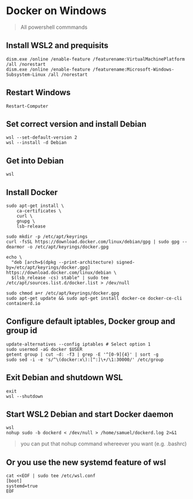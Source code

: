 # Docker on Windows
> All powershell commmands

## Install WSL2 and prequisits
```
dism.exe /online /enable-feature /featurename:VirtualMachinePlatform /all /norestart
dism.exe /online /enable-feature /featurename:Microsoft-Windows-Subsystem-Linux /all /norestart
```

## Restart Windows
```
Restart-Computer
```

## Set correct version and install Debian
```
wsl --set-default-version 2
wsl --install -d Debian
```

## Get into Debian
```
wsl
```

## Install Docker
```
sudo apt-get install \
    ca-certificates \
    curl \
    gnupg \
    lsb-release

sudo mkdir -p /etc/apt/keyrings
curl -fsSL https://download.docker.com/linux/debian/gpg | sudo gpg --dearmor -o /etc/apt/keyrings/docker.gpg

echo \
  "deb [arch=$(dpkg --print-architecture) signed-by=/etc/apt/keyrings/docker.gpg] https://download.docker.com/linux/debian \
  $(lsb_release -cs) stable" | sudo tee /etc/apt/sources.list.d/docker.list > /dev/null

sudo chmod a+r /etc/apt/keyrings/docker.gpg
sudo apt-get update && sudo apt-get install docker-ce docker-ce-cli containerd.io 
```

## Configure default iptables, Docker group and group id
```
update-alternatives --config iptables # Select option 1
sudo usermod -aG docker $USER
getent group | cut -d: -f3 | grep -E '^[0-9]{4}' | sort -g
sudo sed -i -e 's/^\(docker:x\):[^:]\+/\1:30000/' /etc/group
```

## Exit Debian and shutdown WSL
```
exit
wsl --shutdown
```

## Start WSL2 Debian and start Docker daemon
```
wsl
nohup sudo -b dockerd < /dev/null > /home/samuel/dockerd.log 2>&1
```
> you can put that nohup command whereever you want (e.g. .bashrc)

## Or you use the new systemd feature of wsl
```
cat <<EOF | sudo tee /etc/wsl.conf
[boot]
systemd=true
EOF
```
